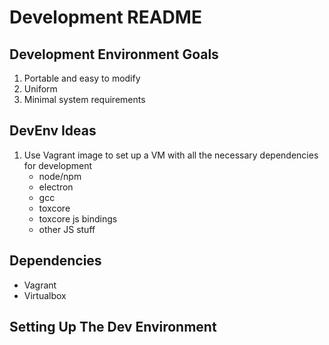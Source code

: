 # Development README

## Development Environment Goals
1. Portable and easy to modify
2. Uniform
3. Minimal system requirements

## DevEnv Ideas
1. Use Vagrant image to set up a VM with all the necessary dependencies for development
    - node/npm
    - electron
    - gcc
    - toxcore
    - toxcore js bindings
    - other JS stuff

## Dependencies
- Vagrant
- Virtualbox

## Setting Up The Dev Environment